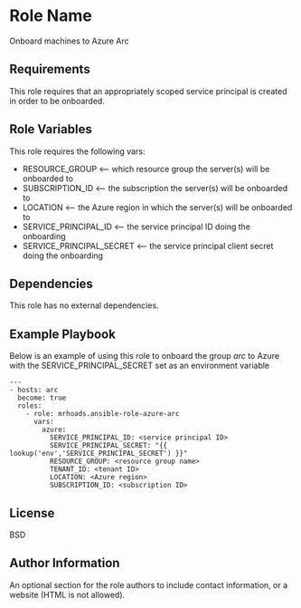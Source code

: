 Role Name
=========

Onboard machines to Azure Arc

Requirements
------------

This role requires that an appropriately scoped service principal is created in order to be onboarded.

Role Variables
--------------

This role requires the following vars:
- RESOURCE_GROUP <-- which resource group the server(s) will be onboarded to
- SUBSCRIPTION_ID <-- the subscription the server(s) will be onboarded to
- LOCATION <-- the Azure region in which the server(s) will be onboarded to
- SERVICE_PRINCIPAL_ID <-- the service principal ID doing the onboarding
- SERVICE_PRINCIPAL_SECRET <-- the service principal client secret doing the onboarding


Dependencies
------------

This role has no external dependencies.

Example Playbook
----------------

Below is an example of using this role to onboard the group *arc* to Azure with the SERVICE_PRINCIPAL_SECRET set as an environment variable 


```
---
- hosts: arc
  become: true
  roles:
    - role: mrhoads.ansible-role-azure-arc
      vars:
        azure:
          SERVICE_PRINCIPAL_ID: <service principal ID>
          SERVICE_PRINCIPAL_SECRET: "{{ lookup('env','SERVICE_PRINCIPAL_SECRET') }}"
          RESOURCE_GROUP: <resource group name>
          TENANT_ID: <tenant ID>
          LOCATION: <Azure region>
          SUBSCRIPTION_ID: <subscription ID>
```

License
-------

BSD

Author Information
------------------

An optional section for the role authors to include contact information, or a website (HTML is not allowed).
